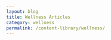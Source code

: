 ```yaml
---
layout: blog
title: Wellness Articles
category: wellness
permalink: /content-library/wellness/
---
```


